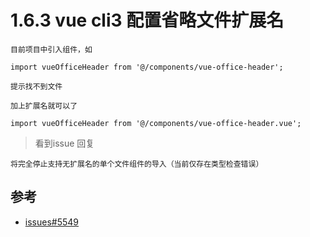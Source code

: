 # 1.6.3 vue cli3 配置省略文件扩展名

```
目前项目中引入组件，如 

import vueOfficeHeader from '@/components/vue-office-header';

提示找不到文件

加上扩展名就可以了

import vueOfficeHeader from '@/components/vue-office-header.vue';

```

>看到issue 回复

```
将完全停止支持无扩展名的单个文件组件的导入（当前仅存在类型检查错误）
```


## 参考

- [issues#5549](https://github.com/vuejs/vue-cli/issues/5549)
